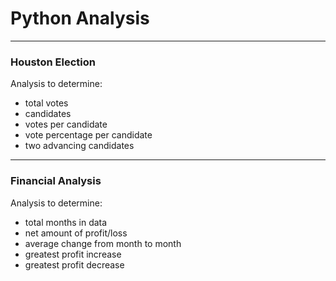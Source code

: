 # Python Analysis
____________________
### Houston Election

Analysis to determine: 
 * total votes
 * candidates
 * votes per candidate
 * vote percentage per candidate
 * two advancing candidates
__________________

### Financial Analysis 

Analysis to determine: 
 * total months in data
 * net amount of profit/loss
 * average change from month to month
 * greatest profit increase
 * greatest profit decrease

